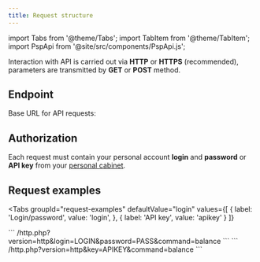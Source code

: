 ```yaml
---
title: Request structure
---
```


import Tabs from '@theme/Tabs';
import TabItem from '@theme/TabItem';
import PspApi from '@site/src/components/PspApi.js';

Interaction with API is carried out via **HTTP** or **HTTPS** (recommended), parameters are transmitted by <a class="red-text">**GET**</a> or <a class="green-text">**POST**</a> method.

## Endpoint

Base URL for API requests: **<PspApi />**

## Authorization

Each request must contain your personal account **login** and **password** or **API key** from your [personal cabinet](../../client/settings/api_settings.md#how-to-get-an-api-key).

## Request examples

<Tabs
groupId="request-examples"
defaultValue="login"
values={[
    { label: 'Login/password', value: 'login', },
    { label: 'API key', value: 'apikey' }
]}
>
<TabItem value="login">
```
/http.php?version=http&login=LOGIN&password=PASS&command=balance
```
</TabItem>
<TabItem value="apikey">
```
/http.php?version=http&key=APIKEY&command=balance
```
</TabItem>
</Tabs>